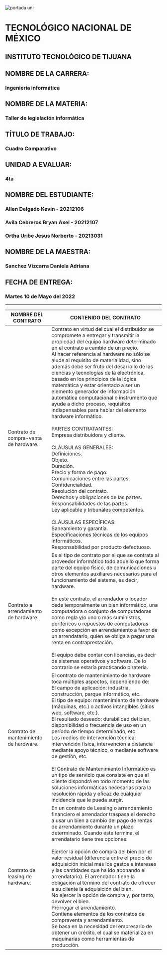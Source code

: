 ![portada uni](https://user-images.githubusercontent.com/101743883/161363304-dc9ef832-b950-4c0f-9f08-b481a8ab5f1b.png)

# TECNOLÓGICO NACIONAL DE MÉXICO
## INSTITUTO TECNOLÓGICO DE TIJUANA 
## NOMBRE DE LA CARRERA: 
### Ingeniería informática
## NOMBRE DE LA MATERIA: 
### Taller de legislación informática
## TÍTULO DE TRABAJO: 
### Cuadro Comparativo
## UNIDAD A EVALUAR: 
### 4ta
## NOMBRE DEL ESTUDIANTE: 
### Allen Delgado Kevin - 20212106
### Avila Cebreros Bryan Axel - 20212107
### Ortha Uribe Jesus Norberto - 20213031
## NOMBRE DE LA MAESTRA:
### Sanchez Vizcarra Daniela Adriana
## FECHA DE ENTREGA:
### Martes 10 de Mayo del 2022
----------------------------------
|NOMBRE DEL CONTRATO|CONTENIDO DEL CONTRATO|
|-------------------|-----------------------|
|Contrato de compra-venta de hardware. |Contrato en virtud del cual el distribuidor se compromete a entregar y transmitir la propiedad del equipo hardware determinado en el contrato a cambio de un precio.<br>Al hacer referencia al hardware no sólo se alude al requisito de materialidad, sino además debe ser fruto del desarrollo de las ciencias y tecnologías de la electrónica, basado en los principios de la lógica matemática y estar orientado a ser un elemento generador de información automática computacional o instrumento que ayude a dicho proceso, requisitos indispensables para hablar del elemento hardware informático.<br><br>PARTES CONTRATANTES:<br>Empresa distribuidora y cliente.<br><br>CLÁUSULAS GENERALES:<br>Definiciones.<br>Objeto.<br>Duración.<br>Precio y forma de pago.<br>Comunicaciones entre las partes.<br>Confidencialidad.<br>Resolución del contrato.<br>Derechos y obligaciones de las partes.<br>Responsabilidades de las partes.<br>Ley aplicable y tribunales competentes.<br><br>CLÁUSULAS ESPECÍFICAS:<br>Saneamiento y garantía.<br>Especificaciones técnicas de los equipos informáticos.<br>Responsabilidad por producto defectuoso. |
|Contrato a arrendamiento de hardware.|Es el tipo de contrato por el que se contrata al proveedor informático todo aquello que forma parte del equipo físico, de comunicaciones u otros elementos auxiliares necesarios para el funcionamiento del sistema, es decir, hardware.<br><br>En este contrato, el arrendador o locador cede temporalmente un bien informático, una computadora o conjunto de computadoras como regla y/o uno o más suministros, periféricos o repuestos de computadoras como excepción en arrendamiento a favor de un arrendatario, quien se obliga a pagar una renta en contraprestación.<br><br>El equipo debe contar con licencias, es decir de sistemas operativos y software. De lo contrario se estaría practicando piratería.|
|Contrato de mantenimiento de hardware.|El contrato de mantenimiento de hardware toca múltiples aspectos, dependiendo de:<br>El campo de aplicación: industria, construcción, parque informático, etc.<br>El tipo de equipo: mantenimiento de hardware (máquinas, etc.) o activos intangibles (sitios web, software, etc.).<br>El resultado deseado: durabilidad del bien, disponibilidad o frecuencia de uso en un período de tiempo determinado, etc.<br>Los medios de intervención técnica: intervención física, intervención a distancia mediante apoyo técnico, o mediante software de gestión, etc.<br><br>El Contrato de Mantenimiento Informático es un tipo de servicio que consiste en que el cliente dispondrá en todo momento de las soluciones informáticas necesarias para la resolución rápida y eficaz de cualquier incidencia que le pueda surgir.|
|Contrato de leasing de hardware.|En un contrato de Leasing o arrendamiento financiero el arrendador traspasa el derecho a usar un bien a cambio del pago de rentas de arrendamiento durante un plazo determinado. Cuando éste termina, el arrendatario tiene tres opciones:<br><br>Ejercer la opción de compra del bien por el valor residual (diferencia entre el precio de adquisición inicial más los gastos e intereses y las cantidades que ha ido abonando el arrendatario). El arrendador tiene la obligación al término del contrato de ofrecer a su cliente la adquisición del bien.<br>No ejercer la opción de compra y, por tanto, devolver el bien.<br>Prorrogar el arrendamiento.<br>Contiene elementos de los contratos de compraventa y arrendamiento.<br>Se basa en la necesidad del empresario de obtener un crédito, el cual se materializa en maquinarias como herramientas de producción.|